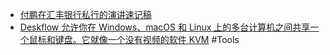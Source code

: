 - [付鹏在汇丰银行私行的演讲速记稿](https://x.com/wangzhian8848/status/1862720476050764280)
- [Deskflow 允许你在 Windows、macOS 和 Linux 上的多台计算机之间共享一个鼠标和键盘。它就像一个没有视频的软件 KVM](https://github.com/deskflow/deskflow) #Tools